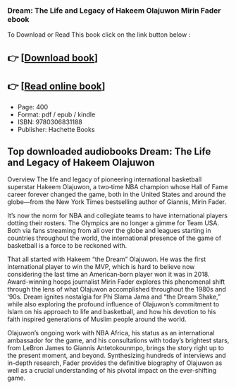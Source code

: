 ### Dream: The Life and Legacy of Hakeem Olajuwon Mirin Fader ebook

To Download or Read This book click on the link button below :

## 👉  [**[Download book](http://ebooksharez.info/download.php?group=book&from=github.com&id=718644&lnk=1064 "Download book")**]

## 👉  [**[Read online book](http://ebooksharez.info/download.php?group=book&from=github.com&id=718644&lnk=1064 "Read online book")**]


* Page: 400
* Format: pdf / epub / kindle
* ISBN: 9780306831188
* Publisher: Hachette Books



## Top downloaded audiobooks Dream: The Life and Legacy of Hakeem Olajuwon


Overview
The life and legacy of pioneering international basketball superstar Hakeem Olajuwon, a two‑time NBA champion whose Hall of Fame career forever changed the game, both in the United States and around the globe—from the New York Times bestselling author of Giannis, Mirin Fader.
 
 It’s now the norm for NBA and collegiate teams to have international players dotting their rosters. The Olympics are no longer a gimme for Team USA. Both via fans streaming from all over the globe and leagues starting in countries throughout the world, the international presence of the game of basketball is a force to be reckoned with.
 
 That all started with Hakeem “the Dream” Olajuwon. He was the first international player to win the MVP, which is hard to believe now considering the last time an American‑born player won it was in 2018. Award-winning hoops journalist Mirin Fader explores this phenomenal shift through the lens of what Olajuwon accomplished throughout the 1980s and ‘90s. Dream ignites nostalgia for Phi Slama Jama and “the Dream Shake,” while also exploring the profound influence of Olajuwon’s commitment to Islam on his approach to life and basketball, and how his devotion to his faith inspired generations of Muslim people around the world.
 
 Olajuwon’s ongoing work with NBA Africa, his status as an international ambassador for the game, and his consultations with today’s brightest stars, from LeBron James to Giannis Antetokounmpo, brings the story right up to the present moment, and beyond. Synthesizing hundreds of interviews and in-depth research, Fader provides the definitive biography of Olajuwon as well as a crucial understanding of his pivotal impact on the ever-shifting game.




